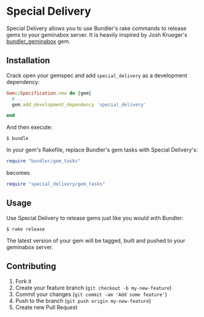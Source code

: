 # Special Delivery

Special Delivery allows you to use Bundler's rake commands to release gems to your geminabox server. It is heavily inspired by Josh Krueger's [bundler_geminabox](https://github.com/joshkrueger/bundler_geminabox) gem.

## Installation

Crack open your gemspec and add `special_delivery` as a development dependency:

```Ruby
Gem::Specification.new do |gem|
  # ...
  gem.add_development_dependency 'special_delivery'

end
```

And then execute:

    $ bundle

In your gem's Rakefile, replace Bundler's gem tasks with Special Delivery's:

```ruby
require "bundler/gem_tasks"
```

becomes

```ruby
require "special_delivery/gem_tasks"
```

## Usage

Use Special Delivery to release gems just like you would with Bundler:

    $ rake release

The latest version of your gem will be tagged, built and pushed to your geminabox server.

## Contributing

1. Fork it
2. Create your feature branch (`git checkout -b my-new-feature`)
3. Commit your changes (`git commit -am 'Add some feature'`)
4. Push to the branch (`git push origin my-new-feature`)
5. Create new Pull Request

